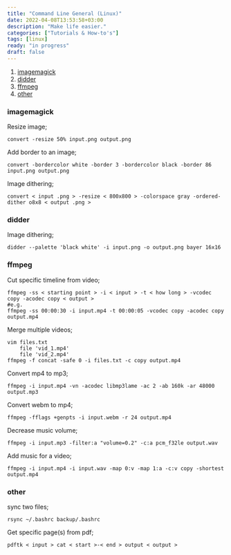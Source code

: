 ```yaml
---
title: "Command Line General (Linux)"
date: 2022-04-08T13:53:58+03:00
description: "Make life easier."
categories: ["Tutorials & How-to's"]
tags: [linux]
ready: "in progress"
draft: false
---
```


1. [imagemagick](#imagemagick)
1. [didder](#didder)
1. [ffmpeg](#ffmpeg)
1. [other](#other)

### imagemagick
Resize image;
```text
convert -resize 50% input.png output.png
```
Add border to an image;
```text
convert -bordercolor white -border 3 -bordercolor black -border 86 input.png output.png
```
Image dithering;
```text
convert < input .png > -resize < 800x800 > -colorspace gray -ordered-dither o8x8 < output .png >
```

### didder
Image dithering;
```text
didder --palette 'black white' -i input.png -o output.png bayer 16x16
```

### ffmpeg
Cut specific timeline from video;
```text
ffmpeg -ss < starting point > -i < input > -t < how long > -vcodec copy -acodec copy < output >
#e.g.
ffmpeg -ss 00:00:30 -i input.mp4 -t 00:00:05 -vcodec copy -acodec copy output.mp4
```

Merge multiple videos;
```text
vim files.txt
    file 'vid_1.mp4'
    file 'vid_2.mp4'
ffmpeg -f concat -safe 0 -i files.txt -c copy output.mp4
```

Convert mp4 to mp3;
```text
ffmpeg -i input.mp4 -vn -acodec libmp3lame -ac 2 -ab 160k -ar 48000 output.mp3
```

Convert webm to mp4;
```text
ffmpeg -fflags +genpts -i input.webm -r 24 output.mp4
```

Decrease music volume;
```text
ffmpeg -i input.mp3 -filter:a "volume=0.2" -c:a pcm_f32le output.wav
```

Add music for a video;
```text
ffmpeg -i input.mp4 -i input.wav -map 0:v -map 1:a -c:v copy -shortest output.mp4
```

### other 
sync two files;
```text
rsync ~/.bashrc backup/.bashrc
```
Get specific page(s) from pdf;
```text
pdftk < input > cat < start >-< end > output < output >
```
